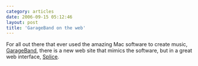 ```yaml
---
category: articles
date: 2006-09-15 05:12:46
layout: post
title: 'GarageBand on the web'
---
```


<p>For all out there that ever used the amazing Mac software to create music, <a href="http://www.google.com/url?sa=U&start=1&q=http://www.apple.com/ilife/garageband/">GarageBand</a>, there is a new web site that mimics the software, but in a great web interface, <a href="http://www.splicemusic.com/">Splice</a>.</p>

